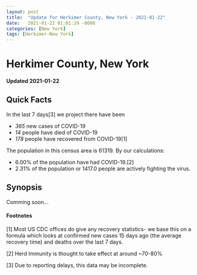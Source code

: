 ```yaml
---
layout: post
title:  "Update for Herkimer County, New York - 2021-01-22"
date:   2021-01-22 01:01:29 -0600
categories: [New York]
tags: [Herkimer-New York]
---
```


# Herkimer County, New York
#### Updated 2021-01-22

## Quick Facts

In the last 7 days[3] we project there have been
- *365* new cases of COVID-19
- *14* people have died of COVID-19
- *178* people have recovered from COVID-19[1]

The population in this census area is 61319. By our calculations:
- 6.00% of the population have had COVID-19.[2]
- 2.31% of the population or 1417.0 people are actively fighting the virus.

## Synopsis

Comming soon...


#### Footnotes

[1] Most US CDC offices do give any recovery statistics- we base this on a formula which looks at confirmed new cases
15 days ago (the average recovery time) and deaths over the last 7 days.

[2] Herd Immunity is thought to take effect at around ~70-80%

[3] Due to reporting delays, this data may be incomplete.
 
    